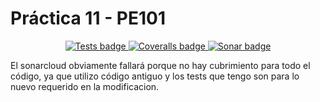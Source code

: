 # Práctica 11 - PE101

<p align="center">
  <a href="https://github.com/LeandroArmas/P11_PE101_LeandroArmas/actions/workflows/node.js.yml">
    <img alt="Tests badge" src="https://github.com/LeandroArmas/P11_PE101_LeandroArmas/actions/workflows/node.js.yml/badge.svg">
  </a>
  <a href="https://github.com/LeandroArmas/P11_PE101_LeandroArmas/actions/workflows/coveralls.yml">
    <img alt="Coveralls badge" src="https://github.com/LeandroArmas/P11_PE101_LeandroArmas/actions/workflows/coveralls.yml/badge.svg">
  </a>
  <a href="https://sonarcloud.io/summary/new_code?id=LeandroArmas_P11_PE101_LeandroArmas">
    <img alt="Sonar badge" src="https://sonarcloud.io/api/project_badges/measure?project=LeandroArmas_P11_PE101_LeandroArmas&metric=alert_status">
  </a>
</p>

El sonarcloud obviamente fallará porque no hay cubrimiento para todo el código, ya que utilizo código antiguo y los tests que tengo son para lo nuevo requerido en la modificacion.